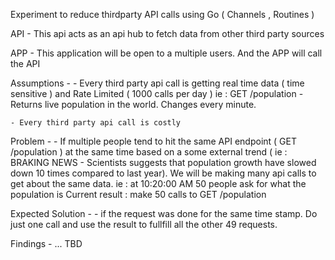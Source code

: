 Experiment to reduce thirdparty API calls using Go ( Channels , Routines )

API - 
    This api acts as an api hub to fetch data from other third party sources

APP - 
    This application will be open to a multiple users. And the APP will call the API 

Assumptions - 
    - Every third party api call is getting real time data ( time sensitive ) and Rate Limited ( 1000 calls per day )
        ie :
            GET /population - Returns live population in the world. Changes every minute. 
            
    - Every third party api call is costly


Problem - 
    - If multiple people tend to hit the same API endpoint ( GET /population ) at the same time based on a some external trend ( ie : BRAKING NEWS - Scientists suggests that population growth have slowed down 10 times compared to last year). We will be making many api calls to get about the same data.
        ie : at 10:20:00 AM 50 people ask for what the population is 
                Current result : make 50 calls to GET /population 


Expected Solution -
    - if the request was done for the same time stamp. Do just one call and use the result to fullfill all the other 49 requests. 


Findings - 
    ... TBD
    